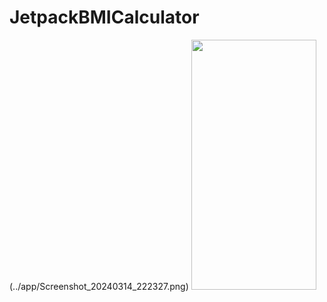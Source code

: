 # JetpackBMICalculator
(../app/Screenshot_20240314_222327.png)
<img src="https://github.com/Umesh-Patidar/JetpackBMICalculator/blob/main/app/Screenshot_20240314_222327.png)" width="200" height="400" />

